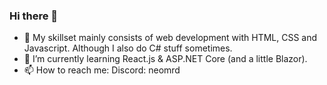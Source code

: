 ### Hi there 👋

<!--
**NAJJJB/NAJJJB** is a ✨ _special_ ✨ repository because its `README.md` (this file) appears on your GitHub profile.

Here are some ideas to get you started:
-->
- 🔭 My skillset mainly consists of web development with HTML, CSS and Javascript. Although I also do C# stuff sometimes.
- 🌱 I’m currently learning React.js & ASP.NET Core (and a little Blazor).
- 📫 How to reach me: Discord: neomrd

